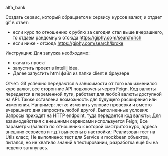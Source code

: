 alfa_bank

Создать сервис, который обращается к сервису курсов валют, и отдает gif в ответ:

- если курс по отношению к рублю за сегодня стал выше вчерашнего, то отдаем рандомную отсюда https://giphy.com/search/rich  
- если ниже - отсюда https://giphy.com/search/broke  

Инструкция:
Для запуска необходимо: 
- скачать проект 
- запустить проект в intellij idea. 
- Далее запустить html файл из папки client в браузере

Отчет:
Gif успешно передаются в зависимости от того как изменился курс валют, все сторонние API подключены через Feign.
Код валюты передается в переменной пути, работает для любой валюты доступной на API.
Также оставлена возможность для будущего расширения или изменения. Например: легко изменить условие проверки и вместо вчерашнего дня запросить любой другой.
Выполненные условия: Запросы приходят на HTTP endpoint, туда передается код валюты;
Для взаимодействия с внешними сервисами используется Feign;
Все параметры (валюта по отношению к которой смотрится курс, адреса внешних сервисов и т.д.) вынесены в настройки;
Реализован тест на Utils класс; 
Не выполнено: тест для Service и mockbean объектов, пытался, но не хватило знаний в тестировании, разработка ещё бы на неделю затянулась.
